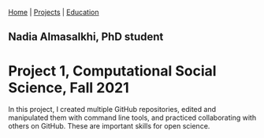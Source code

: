 [Home](https://nalmasalkhi.github.io/index) | [Projects](https://nalmasalkhi.github.io/projects) | [Education](https://nalmasalkhi.github.io/education)
## Nadia Almasalkhi, PhD student

# Project 1, Computational Social Science, Fall 2021
In this project, I created multiple GitHub repositories, edited and manipulated them with command line tools, and practiced collaborating with others on GitHub. These are important skills for open science.
